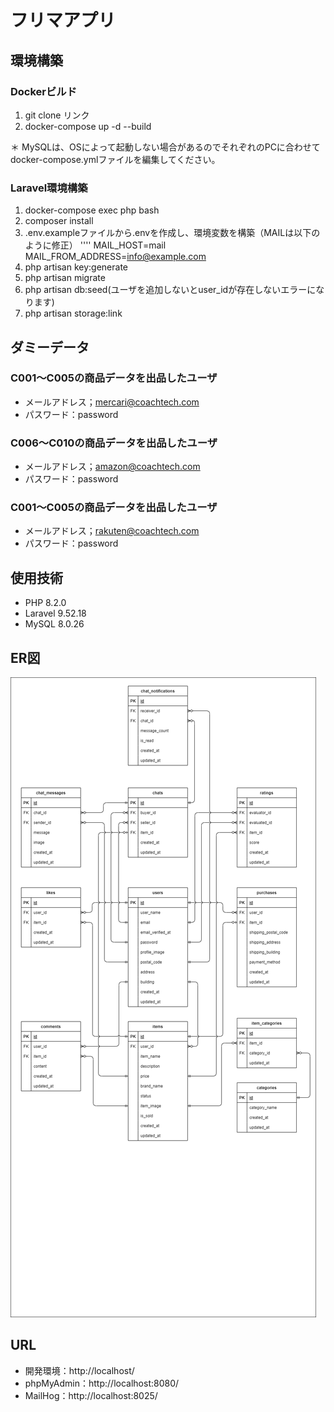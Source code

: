 # フリマアプリ

## 環境構築
### Dockerビルド
1. git clone リンク
2. docker-compose up -d --build

＊ MySQLは、OSによって起動しない場合があるのでそれぞれのPCに合わせてdocker-compose.ymlファイルを編集してください。

### Laravel環境構築
1. docker-compose exec php bash
2. composer install
3. .env.exampleファイルから.envを作成し、環境変数を構築（MAILは以下のように修正）
''''
MAIL_HOST=mail
MAIL_FROM_ADDRESS=info@example.com
5. php artisan key:generate
6. php artisan migrate
7. php artisan db:seed(ユーザを追加しないとuser_idが存在しないエラーになります)
8. php artisan storage:link

## ダミーデータ
### C001～C005の商品データを出品したユーザ
- メールアドレス；mercari@coachtech.com
- パスワード：password
### C006～C010の商品データを出品したユーザ
- メールアドレス；amazon@coachtech.com
- パスワード：password
### C001～C005の商品データを出品したユーザ
- メールアドレス；rakuten@coachtech.com
- パスワード：password

## 使用技術
- PHP 8.2.0
- Laravel 9.52.18
- MySQL 8.0.26

## ER図
![ER diagram of the contact form](flea-market.drawio.png)

## URL
- 開発環境：http://localhost/
- phpMyAdmin：http://localhost:8080/
- MailHog：http://localhost:8025/
